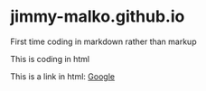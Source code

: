 # jimmy-malko.github.io
First time coding in markdown rather than markup
<p>This is coding in html</p>

This is a link in html: <a href = "https://google.com">Google</a>
